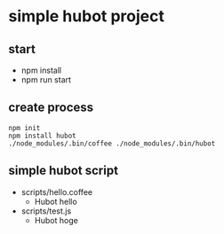 # simple hubot project
## start
- npm install
- npm run start

## create process

```
npm init
npm install hubot
./node_modules/.bin/coffee ./node_modules/.bin/hubot
```

## simple hubot script
- scripts/hello.coffee
  - Hubot hello
- scripts/test.js
  - Hubot hoge
